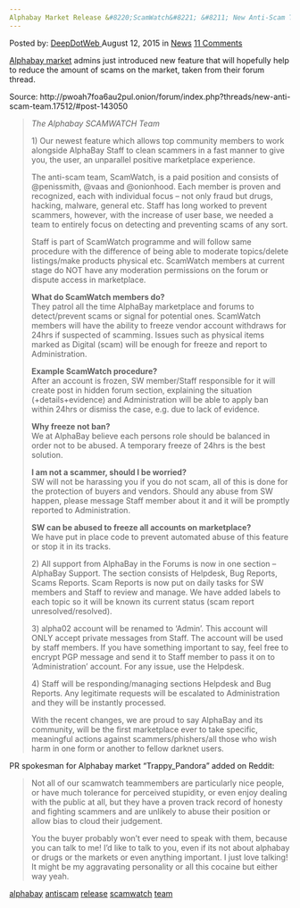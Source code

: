 ```yaml
---
Alphabay Market Release &#8220;ScamWatch&#8221; &#8211; New Anti-Scam Team
---
```

<article class="post-listing post-11249 post type-post status-publish format-standard has-post-thumbnail hentry category-news tag-alphabay tag-antiscam tag-release tag-scamwatch tag-team">
<div class="post-inner">
<span>Posted by: <a href="https://www.deepdotweb.com/author/admin/" title="">DeepDotWeb </a></span>
<span>August 12, 2015</span>
<span>in <a href="https://www.deepdotweb.com/category/news/" rel="category tag">News</a></span>
<span><a href="https://www.deepdotweb.com/2015/08/12/alphabay-market-release-scamwatch-new-anti-scam-team/#comments">11 Comments</a></span>


<p><a href="http://www.deepdotweb.com/marketplace-directory/listing/alphabay">Alphabay market</a> admins just introduced new feature that will hopefully help to reduce the amount of scams on the market, taken from their forum thread.</p>
<p>Source: http://pwoah7foa6au2pul.onion/forum/index.php?threads/new-anti-scam-team.17512/#post-143050</p>
<blockquote><p><em>The Alphabay SCAMWATCH Team</em></p>
<p>1) Our newest feature which allows top community members to work alongside AlphaBay Staff to clean scammers in a fast manner to give you, the user, an unparallel positive marketplace experience.</p>
<p>The anti-scam team, ScamWatch, is a paid position and consists of @penissmith, @vaas and @onionhood. Each member is proven and recognized, each with individual focus &#8211; not only fraud but drugs, hacking, malware, general etc. Staff has long worked to prevent scammers, however, with the increase of user base, we needed a team to entirely focus on detecting and preventing scams of any sort.</p>
<p>Staff is part of ScamWatch programme and will follow same procedure with the difference of being able to moderate topics/delete listings/make products physical etc. ScamWatch members at current stage do NOT have any moderation permissions on the forum or dispute access in marketplace.</p>
<p><strong> What do ScamWatch members do?</strong><br/>
    They patrol all the time AlphaBay marketplace and forums to detect/prevent scams or signal for potential ones. ScamWatch members will have the ability to freeze vendor account withdraws for 24hrs if suspected of scamming. Issues such as physical items marked as Digital (scam) will be enough for freeze and report to Administration.</p>
<p><strong> Example ScamWatch procedure? </strong><br/>
    After an account is frozen, SW member/Staff responsible for it will create post in hidden forum section, explaining the situation (+details+evidence) and Administration will be able to apply ban within 24hrs or dismiss the case, e.g. due to lack of evidence.</p>
<p><strong> Why freeze not ban?</strong><br/>
    We at AlphaBay believe each persons role should be balanced in order not to be abused. A temporary freeze of 24hrs is the best solution.</p>
<p><strong> I am not a scammer, should I be worried?</strong><br/>
    SW will not be harassing you if you do not scam, all of this is done for the protection of buyers and vendors. Should any abuse from SW happen, please message Staff member about it and it will be promptly reported to Administration.</p>
<p><strong> SW can be abused to freeze all accounts on marketplace?</strong><br/>
    We have put in place code to prevent automated abuse of this feature or stop it in its tracks.</p>
<p>2) All support from AlphaBay in the Forums is now in one section &#8211; AlphaBay Support. The section consists of Helpdesk, Bug Reports, Scams Reports. Scam Reports is now put on daily tasks for SW members and Staff to review and manage. We have added labels to each topic so it will be known its current status (scam report unresolved/resolved).</p>
<p>3) alpha02 account will be renamed to &#8216;Admin&#8217;. This account will ONLY accept private messages from Staff. The account will be used by staff members. If you have something important to say, feel free to encrypt PGP message and send it to Staff member to pass it on to &#8216;Administration&#8217; account. For any issue, use the Helpdesk.</p>
<p>4) Staff will be responding/managing sections Helpdesk and Bug Reports. Any legitimate requests will be escalated to Administration and they will be instantly processed.</p>
<p>With the recent changes, we are proud to say AlphaBay and its community, will be the first marketplace ever to take specific, meaningful actions against scammers/phishers/all those who wish harm in one form or another to fellow darknet users.</p></blockquote>
<p>PR spokesman for Alphabay market &#8220;Trappy_Pandora&#8221; added on Reddit:</p>
<blockquote><p>Not all of our scamwatch teammembers are particularly nice people, or have much tolerance for perceived stupidity, or even enjoy dealing with the public at all, but they have a proven track record of honesty and fighting scammers and are unlikely to abuse their position or allow bias to cloud their judgement.</p>
<p>You the buyer probably won&#8217;t ever need to speak with them, because you can talk to me! I&#8217;d like to talk to you, even if its not about alphabay or drugs or the markets or even anything important. I just love talking! It might be my aggravating personality or all this cocaine but either way yeah.</p></blockquote>
</div>
<a href="https://www.deepdotweb.com/tag/alphabay/" rel="tag">alphabay</a> <a href="https://www.deepdotweb.com/tag/antiscam/" rel="tag">antiscam</a> <a href="https://www.deepdotweb.com/tag/release/" rel="tag">release</a> <a href="https://www.deepdotweb.com/tag/scamwatch/" rel="tag">scamwatch</a> <a href="https://www.deepdotweb.com/tag/team/" rel="tag">team</a></span> <span style="display:none" class="updated">2015-08-12